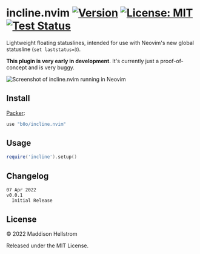 # incline.nvim [![Version](https://img.shields.io/github/v/tag/b0o/incline.nvim?style=flat&color=yellow&label=version&sort=semver)](https://github.com/b0o/incline.nvim/releases) [![License: MIT](https://img.shields.io/github/license/b0o/incline.nvim?style=flat&color=green)](https://mit-license.org) [![Test Status](https://img.shields.io/github/workflow/status/b0o/incline.nvim/test?label=tests)](https://github.com/b0o/incline.nvim/actions/workflows/test.yaml)

Lightweight floating statuslines, intended for use with Neovim's new global statusline (`set laststatus=3`).

**This plugin is very early in development**. It's currently just a proof-of-concept and is very buggy.

![Screenshot of incline.nvim running in Neovim](https://user-images.githubusercontent.com/21299126/162644089-7f1ff22b-dedf-4bbf-a0ac-6dc6bf2f602b.png)

## Install

[Packer](https://github.com/wbthomason/packer.nvim):

```lua
use "b0o/incline.nvim"
```

## Usage

```lua
require('incline').setup()
```

## Changelog

```
07 Apr 2022                                                             v0.0.1
  Initial Release
```

## License

&copy; 2022 Maddison Hellstrom

Released under the MIT License.
